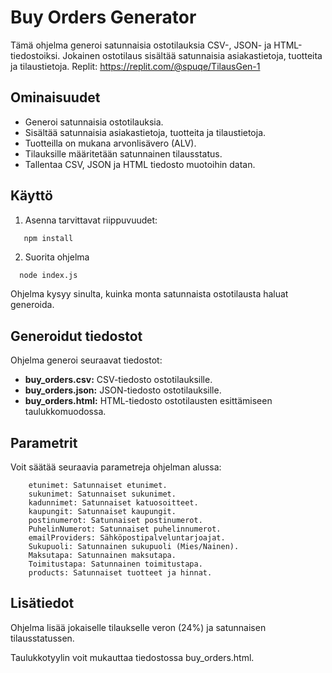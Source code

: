 # Buy Orders Generator

Tämä ohjelma generoi satunnaisia ostotilauksia CSV-, JSON- ja HTML-tiedostoiksi. Jokainen ostotilaus sisältää satunnaisia asiakastietoja, tuotteita ja tilaustietoja.
Replit: https://replit.com/@spuqe/TilausGen-1
## Ominaisuudet

- Generoi satunnaisia ostotilauksia.
- Sisältää satunnaisia asiakastietoja, tuotteita ja tilaustietoja.
- Tuotteilla on mukana arvonlisävero (ALV).
- Tilauksille määritetään satunnainen tilausstatus.
- Tallentaa CSV, JSON ja HTML tiedosto muotoihin datan.
  
## Käyttö

1. Asenna tarvittavat riippuvuudet:

```bash
   npm install
```

2. Suorita ohjelma
```
  node index.js
```
Ohjelma kysyy sinulta, kuinka monta satunnaista ostotilausta haluat generoida.


## Generoidut tiedostot
Ohjelma generoi seuraavat tiedostot:

* **buy_orders.csv:** CSV-tiedosto ostotilauksille.
* **buy_orders.json:** JSON-tiedosto ostotilauksille.
* **buy_orders.html:** HTML-tiedosto ostotilausten esittämiseen taulukkomuodossa.


## Parametrit

Voit säätää seuraavia parametreja ohjelman alussa:
```
    etunimet: Satunnaiset etunimet.
    sukunimet: Satunnaiset sukunimet.
    kadunnimet: Satunnaiset katuosoitteet.
    kaupungit: Satunnaiset kaupungit.
    postinumerot: Satunnaiset postinumerot.
    PuhelinNumerot: Satunnaiset puhelinnumerot.
    emailProviders: Sähköpostipalveluntarjoajat.
    Sukupuoli: Satunnainen sukupuoli (Mies/Nainen).
    Maksutapa: Satunnainen maksutapa.
    Toimitustapa: Satunnainen toimitustapa.
    products: Satunnaiset tuotteet ja hinnat.
```


## Lisätiedot
Ohjelma lisää jokaiselle tilaukselle veron (24%) ja satunnaisen tilausstatussen.

Taulukkotyylin voit mukauttaa tiedostossa buy_orders.html.
